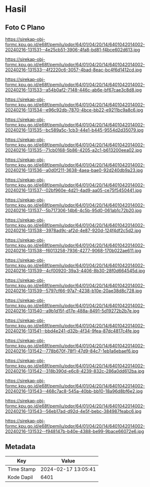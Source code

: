 # Hasil

## Foto C Plano

https://sirekap-obj-formc.kpu.go.id/e68f/pemilu/pdpr/64/01/04/20/14/6401042014002-20240216-131531--4e25cb51-3906-4fa8-bd81-f4bce602d613.jpg

https://sirekap-obj-formc.kpu.go.id/e68f/pemilu/pdpr/64/01/04/20/14/6401042014002-20240216-131533--4f2220c6-3057-4bad-8eac-bc4f6d1412cd.jpg

https://sirekap-obj-formc.kpu.go.id/e68f/pemilu/pdpr/64/01/04/20/14/6401042014002-20240216-131533--a54b0af2-7148-446c-ab6e-bf67cae3c8d8.jpg

https://sirekap-obj-formc.kpu.go.id/e68f/pemilu/pdpr/64/01/04/20/14/6401042014002-20240216-131534--e96c92db-7870-4bce-bb22-e9211bc9a8c6.jpg

https://sirekap-obj-formc.kpu.go.id/e68f/pemilu/pdpr/64/01/04/20/14/6401042014002-20240216-131535--bc589a5c-1cb3-44e1-b445-9554d2d35079.jpg

https://sirekap-obj-formc.kpu.go.id/e68f/pemilu/pdpr/64/01/04/20/14/6401042014002-20240216-131535--71cb0168-5b86-4205-a2c1-b613200eea02.jpg

https://sirekap-obj-formc.kpu.go.id/e68f/pemilu/pdpr/64/01/04/20/14/6401042014002-20240216-131536--a0d0f211-3638-4aea-bae0-92d240db9a23.jpg

https://sirekap-obj-formc.kpu.go.id/e68f/pemilu/pdpr/64/01/04/20/14/6401042014002-20240216-131537--02bf960e-4d21-4ad9-aa05-ce75f5450441.jpg

https://sirekap-obj-formc.kpu.go.id/e68f/pemilu/pdpr/64/01/04/20/14/6401042014002-20240216-131537--5b717306-14b6-4c5b-95d0-061ab1c72b20.jpg

https://sirekap-obj-formc.kpu.go.id/e68f/pemilu/pdpr/64/01/04/20/14/6401042014002-20240216-131538--3978ad9c-af2d-4e87-920d-124f4df2c5d2.jpg

https://sirekap-obj-formc.kpu.go.id/e68f/pemilu/pdpr/64/01/04/20/14/6401042014002-20240216-131538--f6013258-7936-4277-9068-170b022ae611.jpg

https://sirekap-obj-formc.kpu.go.id/e68f/pemilu/pdpr/64/01/04/20/14/6401042014002-20240216-131539--4cf00920-39a3-4406-8b30-28f0d664545d.jpg

https://sirekap-obj-formc.kpu.go.id/e68f/pemilu/pdpr/64/01/04/20/14/6401042014002-20240216-131539--5797cf66-97a7-4238-b10e-20ae38d8c728.jpg

https://sirekap-obj-formc.kpu.go.id/e68f/pemilu/pdpr/64/01/04/20/14/6401042014002-20240216-131540--a9b1d15f-d17e-488a-8491-5d19272b2b7e.jpg

https://sirekap-obj-formc.kpu.go.id/e68f/pemilu/pdpr/64/01/04/20/14/6401042014002-20240216-131541--bbd4e241-d32b-4f34-9fea-87dc4817c4fe.jpg

https://sirekap-obj-formc.kpu.go.id/e68f/pemilu/pdpr/64/01/04/20/14/6401042014002-20240216-131542--778b670f-78f1-47d9-84c7-1eb1a6ebaef6.jpg

https://sirekap-obj-formc.kpu.go.id/e68f/pemilu/pdpr/64/01/04/20/14/6401042014002-20240216-131542--318b390d-e6c8-4239-832c-286a0dd612ba.jpg

https://sirekap-obj-formc.kpu.go.id/e68f/pemilu/pdpr/64/01/04/20/14/6401042014002-20240216-131543--468c7ac8-545a-40bb-bb10-18a96d8bf6e2.jpg

https://sirekap-obj-formc.kpu.go.id/e68f/pemilu/pdpr/64/01/04/20/14/6401042014002-20240216-131543--56eb17ad-d92d-4e5f-bebc-384987feabc6.jpg

https://sirekap-obj-formc.kpu.go.id/e68f/pemilu/pdpr/64/01/04/20/14/6401042014002-20240216-131532--f948147b-b40e-4388-be99-9bace66072e6.jpg


## Metadata

| Key        | Value               |
| ---------- | ------------------- |
| Time Stamp | 2024-02-17 13:05:41 |
| Kode Dapil | 6401                |



